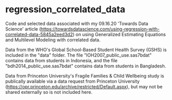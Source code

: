 # regression_correlated_data
Code and selected data associated with my 09.16.20 'Towards Data Science' article (https://towardsdatascience.com/using-regression-with-correlated-data-5845a2eed3d2) on using Generalized Estimating Equations and Multilevel Modeling with correlated data. 

Data from the WHO's Global School-Based Student Health Survey (GSHS) is included in the "data" folder. The file "IOH2007_public_use.sas7bdat" contains data from students in Indonesia, and the file "bdh2014_public_use.sas7bdat" contains data from students in Bangladesh. 

Data from Princeton University's Fragile Families & Child Wellbeing study is publically available via a data request from Princeton University (https://opr.princeton.edu/archive/restricted/Default.aspx), but may not be shared externally so is not included here.
